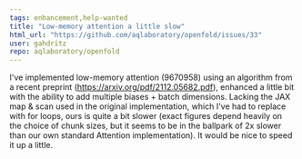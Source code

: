```yaml
---
tags: enhancement,help-wanted
title: "Low-memory attention a little slow"
html_url: "https://github.com/aqlaboratory/openfold/issues/33"
user: gahdritz
repo: aqlaboratory/openfold
---
```


I've implemented low-memory attention (9670958) using an algorithm from a recent preprint (https://arxiv.org/pdf/2112.05682.pdf), enhanced a little bit with the ability to add multiple biases + batch dimensions. Lacking the JAX map & scan used in the original implementation, which I've had to replace with for loops, ours is quite a bit slower (exact figures depend heavily on the choice of chunk sizes, but it seems to be in the ballpark of 2x slower than our own standard Attention implementation). It would be nice to speed it up a little.
